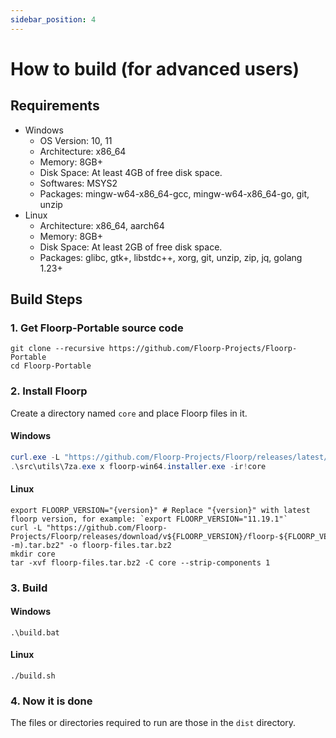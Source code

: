 ```yaml
---
sidebar_position: 4
---
```


# How to build (for advanced users)

## Requirements

* Windows
  * OS Version: 10, 11
  * Architecture: x86_64
  * Memory: 8GB+
  * Disk Space: At least 4GB of free disk space.
  * Softwares: MSYS2
  * Packages: mingw-w64-x86_64-gcc, mingw-w64-x86_64-go, git, unzip
* Linux
  * Architecture: x86_64, aarch64
  * Memory: 8GB+
  * Disk Space: At least 2GB of free disk space.
  * Packages: glibc, gtk+, libstdc++, xorg, git, unzip, zip, jq, golang 1.23+

## Build Steps

### 1. Get Floorp-Portable source code
```
git clone --recursive https://github.com/Floorp-Projects/Floorp-Portable
cd Floorp-Portable
```

### 2. Install Floorp
Create a directory named `core` and place Floorp files in it.

#### Windows
```powershell
curl.exe -L "https://github.com/Floorp-Projects/Floorp/releases/latest/download/floorp-win64.installer.exe" -o floorp-win64.installer.exe
.\src\utils\7za.exe x floorp-win64.installer.exe -ir!core
```

#### Linux
```shell
export FLOORP_VERSION="{version}" # Replace "{version}" with latest floorp version, for example: `export FLOORP_VERSION="11.19.1"`
curl -L "https://github.com/Floorp-Projects/Floorp/releases/download/v${FLOORP_VERSION}/floorp-${FLOORP_VERSION}.linux-$(uname -m).tar.bz2" -o floorp-files.tar.bz2
mkdir core
tar -xvf floorp-files.tar.bz2 -C core --strip-components 1
```

### 3. Build

#### Windows
```
.\build.bat
```

#### Linux
```
./build.sh
```

### 4. Now it is done
The files or directories required to run are those in the `dist` directory.
